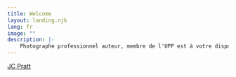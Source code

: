 ```yaml
---
title: Welcome
layout: landing.njk
lang: fr
image: ""
description: |-
    Photographe professionnel auteur, membre de l'UPP est à votre disposition pour vos projets photographiques : photos d'intérieur, architecture, industrie, portraits, prises de vue de spectacle, photos aériennes, illustrations. CONTACT : + 33 (0) 6 82 43 56 79 jcpratt@orange.fr 
---
```


<a href="/home" class="landing_title">JC Pratt</a>